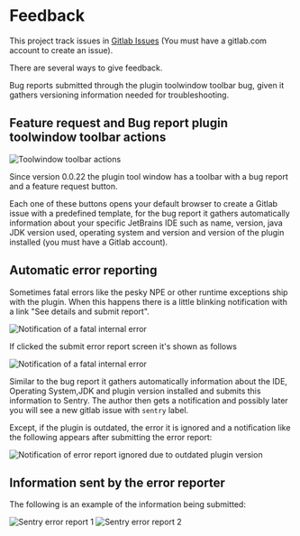 # Feedback

This project track issues in [Gitlab Issues](https://gitlab.com/pablomxnl/vale-cli-plugin/-/issues)
(You must have a gitlab.com account to create an issue).

There are several ways to give feedback.

Bug reports submitted through the plugin toolwindow toolbar bug, 
given it gathers versioning information needed for troubleshooting.

## Feature request and Bug report plugin toolwindow toolbar actions

<img src="toolbar_feedback_actions.png" alt="Toolwindow toolbar actions" />

Since version 0.0.22 the plugin tool window has a toolbar with a bug report and a feature request button.

Each one of these buttons opens your default browser to create a Gitlab issue with a predefined template, for the bug report it gathers automatically information about your specific JetBrains IDE such as name, version, java JDK version used, operating system and version and version of the plugin installed (you must have a Gitlab account).

## Automatic error reporting

Sometimes fatal errors like the pesky NPE or other runtime exceptions ship with the plugin. When this happens there is a little blinking notification with a link "See details and submit report".

<img src="error_handler_notification.png" alt="Notification of a fatal internal error" />

If clicked the submit error report screen it's shown as follows

<img src="error_handler_report.png" alt="Notification of a fatal internal error" />

Similar to the bug report it gathers automatically information about the IDE, Operating System,JDK and plugin version installed and submits this information to Sentry. The author then gets a notification and possibly later you will see a new gitlab issue with `sentry` label.

Except, if the plugin is outdated, the error it is ignored and a notification like the following appears after submitting the error report:

<img src="error_handler_report_outdated_version.png" alt="Notification of error report ignored due to outdated plugin version" />

## Information sent by the error reporter
The following is an example of the information being submitted:

<img src="sentry_error_report_1.png" alt="Sentry error report 1" />

<img src="sentry_error_report_2.png" alt="Sentry error report 2" />